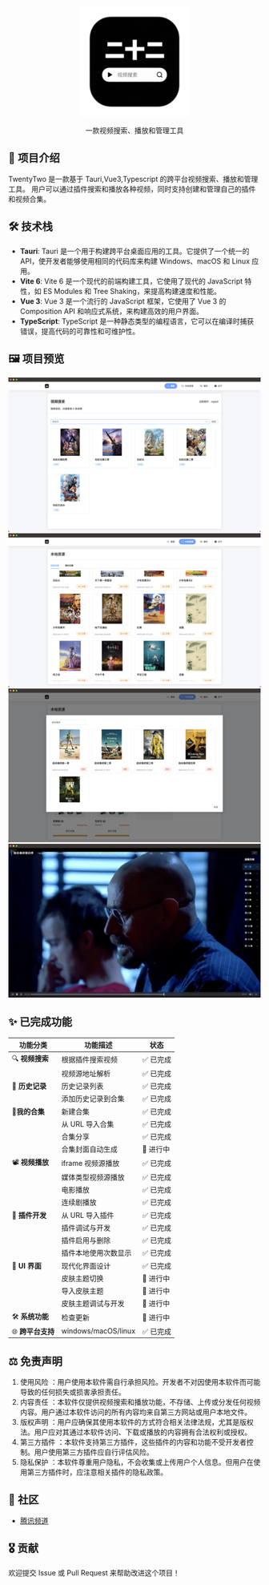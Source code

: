 <p align="center">
  <img width="220px" height="220px" src="preview/logo.png" />
</p>
<p align="center">一款视频搜索、播放和管理工具</p>

## 📝 项目介绍

TwentyTwo 是一款基于 Tauri,Vue3,Typescript 的跨平台视频搜索、播放和管理工具。
用户可以通过插件搜索和播放各种视频，同时支持创建和管理自己的插件和视频合集。

## 🛠️ 技术栈

- **Tauri**: Tauri 是一个用于构建跨平台桌面应用的工具。它提供了一个统一的 API，使开发者能够使用相同的代码库来构建 Windows、macOS 和 Linux 应用。
- **Vite 6**: Vite 6 是一个现代的前端构建工具，它使用了现代的 JavaScript 特性，如 ES Modules 和 Tree Shaking，来提高构建速度和性能。
- **Vue 3**: Vue 3 是一个流行的 JavaScript 框架，它使用了 Vue 3 的 Composition API 和响应式系统，来构建高效的用户界面。
- **TypeScript**: TypeScript 是一种静态类型的编程语言，它可以在编译时捕获错误，提高代码的可靠性和可维护性。

## 🖼️ 项目预览

![搜索](./preview/search.png)
![历史](./preview/history.png)
![合集](./preview/collection.png)
![播放](./preview/movie.png)

## ✨ 已完成功能

| 功能分类          | 功能描述             | 状态      |
| ----------------- | -------------------- | --------- |
| 🔍 **视频搜索**   | 根据插件搜索视频     | ✅ 已完成 |
|                   | 视频源地址解析       | ✅ 已完成 |
| 📜 **历史记录**   | 历史记录列表         | ✅ 已完成 |
|                   | 添加历史记录到合集   | ✅ 已完成 |
| 📒**我的合集**    | 新建合集             | ✅ 已完成 |
|                   | 从 URL 导入合集      | ✅ 已完成 |
|                   | 合集分享             | ✅ 已完成 |
|                   | 合集封面自动生成     | 🚧 进行中 |
| 📽️ **视频播放**   | iframe 视频源播放    | ✅ 已完成 |
|                   | 媒体类型视频源播放   | ✅ 已完成 |
|                   | 电影播放             | ✅ 已完成 |
|                   | 连续剧播放           | ✅ 已完成 |
| 👥 **插件开发**   | 从 URL 导入插件      | ✅ 已完成 |
|                   | 插件调试与开发       | ✅ 已完成 |
|                   | 插件启用与删除       | ✅ 已完成 |
|                   | 插件本地使用次数显示 | ✅ 已完成 |
| 🎨 **UI 界面**    | 现代化界面设计       | ✅ 已完成 |
|                   | 皮肤主题切换         | 🚧 进行中 |
|                   | 导入皮肤主题         | 🚧 进行中 |
|                   | 皮肤主题调试与开发   | 🚧 进行中 |
| 🛠️ **系统功能**   | 检查更新             | 🚧 进行中 |
| 🌐 **跨平台支持** | windows/macOS/linux  | ✅ 已完成 |

## ⚖️ 免责声明

1. 使用风险 ：用户使用本软件需自行承担风险。开发者不对因使用本软件而可能导致的任何损失或损害承担责任。
2. 内容责任 ：本软件仅提供视频搜索和播放功能，不存储、上传或分发任何视频内容。用户通过本软件访问的所有内容均来自第三方网站或用户本地文件。
3. 版权声明 ：用户应确保其使用本软件的方式符合相关法律法规，尤其是版权法。用户应对其通过本软件访问、下载或播放的内容拥有合法权利或授权。
4. 第三方插件 ：本软件支持第三方插件，这些插件的内容和功能不受开发者控制。用户使用第三方插件应自行评估风险。
5. 隐私保护 ：本软件尊重用户隐私，不会收集或上传用户个人信息。但用户在使用第三方插件时，应注意相关插件的隐私政策。

## 💬 社区

- [腾讯频道](https://pd.qq.com/g/pd74066781)

## 🎖 贡献

欢迎提交 Issue 或 Pull Request 来帮助改进这个项目！
